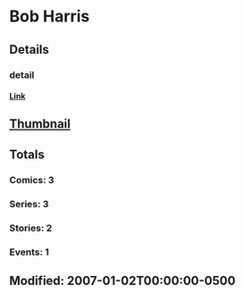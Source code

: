 # Bob  Harris 
## Details
### detail
#### [Link](http://marvel.com/comics/creators/4102/bob_harris?utm_campaign=apiRef&utm_source=225578a89fc76f3d20fbffda5d17a88d)
## [Thumbnail](http://i.annihil.us/u/prod/marvel/i/mg/b/40/image_not_available.jpg)
## Totals
### Comics: 3
### Series: 3
### Stories: 2
### Events: 1
## Modified: 2007-01-02T00:00:00-0500